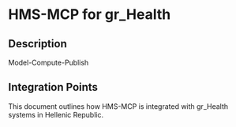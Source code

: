 # HMS-MCP for gr_Health

## Description

Model-Compute-Publish

## Integration Points

This document outlines how HMS-MCP is integrated with gr_Health systems in Hellenic Republic.
